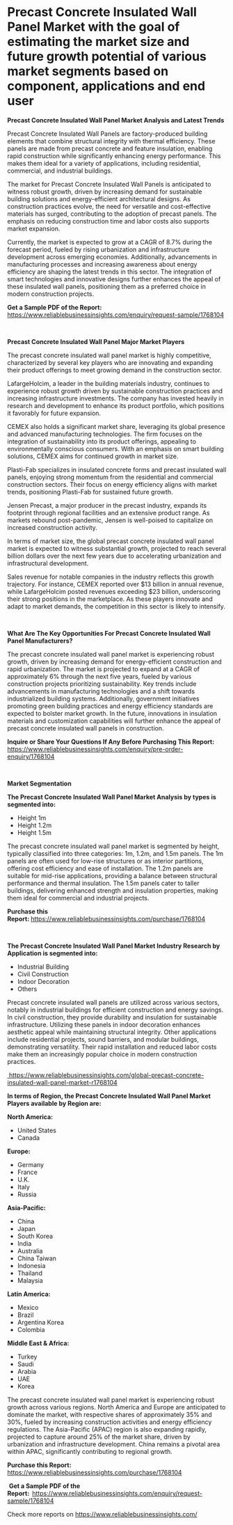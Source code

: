 <p><h1>Precast Concrete Insulated Wall Panel Market with the goal of estimating the market size and future growth potential of various market segments based on component, applications and end user</h1></p><p><strong>Precast Concrete Insulated Wall Panel Market Analysis and Latest Trends</strong></p>
<p><p>Precast Concrete Insulated Wall Panels are factory-produced building elements that combine structural integrity with thermal efficiency. These panels are made from precast concrete and feature insulation, enabling rapid construction while significantly enhancing energy performance. This makes them ideal for a variety of applications, including residential, commercial, and industrial buildings. </p><p>The market for Precast Concrete Insulated Wall Panels is anticipated to witness robust growth, driven by increasing demand for sustainable building solutions and energy-efficient architectural designs. As construction practices evolve, the need for versatile and cost-effective materials has surged, contributing to the adoption of precast panels. The emphasis on reducing construction time and labor costs also supports market expansion.</p><p>Currently, the market is expected to grow at a CAGR of 8.7% during the forecast period, fueled by rising urbanization and infrastructure development across emerging economies. Additionally, advancements in manufacturing processes and increasing awareness about energy efficiency are shaping the latest trends in this sector. The integration of smart technologies and innovative designs further enhances the appeal of these insulated wall panels, positioning them as a preferred choice in modern construction projects.</p></p>
<p><strong>Get a Sample PDF of the Report:&nbsp;</strong> <a href="https://www.reliablebusinessinsights.com/enquiry/request-sample/1768104?utm_campaign=3438&utm_medium=2&utm_source=Github&utm_content=ia&utm_term=03042025&utm_id=precast-concrete-insulated-wall-panel">https://www.reliablebusinessinsights.com/enquiry/request-sample/1768104</a></p>
<p>&nbsp;</p>
<p><strong>Precast Concrete Insulated Wall Panel Major Market Players</strong></p>
<p><p>The precast concrete insulated wall panel market is highly competitive, characterized by several key players who are innovating and expanding their product offerings to meet growing demand in the construction sector. </p><p>LafargeHolcim, a leader in the building materials industry, continues to experience robust growth driven by sustainable construction practices and increasing infrastructure investments. The company has invested heavily in research and development to enhance its product portfolio, which positions it favorably for future expansion.</p><p>CEMEX also holds a significant market share, leveraging its global presence and advanced manufacturing technologies. The firm focuses on the integration of sustainability into its product offerings, appealing to environmentally conscious consumers. With an emphasis on smart building solutions, CEMEX aims for continued growth in market size.</p><p>Plasti-Fab specializes in insulated concrete forms and precast insulated wall panels, enjoying strong momentum from the residential and commercial construction sectors. Their focus on energy efficiency aligns with market trends, positioning Plasti-Fab for sustained future growth.</p><p>Jensen Precast, a major producer in the precast industry, expands its footprint through regional facilities and an extensive product range. As markets rebound post-pandemic, Jensen is well-poised to capitalize on increased construction activity. </p><p>In terms of market size, the global precast concrete insulated wall panel market is expected to witness substantial growth, projected to reach several billion dollars over the next few years due to accelerating urbanization and infrastructural development.</p><p>Sales revenue for notable companies in the industry reflects this growth trajectory. For instance, CEMEX reported over $13 billion in annual revenue, while LafargeHolcim posted revenues exceeding $23 billion, underscoring their strong positions in the marketplace. As these players innovate and adapt to market demands, the competition in this sector is likely to intensify.</p></p>
<p>&nbsp;</p>
<p><strong>What Are The Key Opportunities For Precast Concrete Insulated Wall Panel Manufacturers?</strong></p>
<p><p>The precast concrete insulated wall panel market is experiencing robust growth, driven by increasing demand for energy-efficient construction and rapid urbanization. The market is projected to expand at a CAGR of approximately 6% through the next five years, fueled by various construction projects prioritizing sustainability. Key trends include advancements in manufacturing technologies and a shift towards industrialized building systems. Additionally, government initiatives promoting green building practices and energy efficiency standards are expected to bolster market growth. In the future, innovations in insulation materials and customization capabilities will further enhance the appeal of precast concrete insulated wall panels in construction.</p></p>
<p><strong>Inquire or Share Your Questions If Any Before Purchasing This Report:</strong> <a href="https://www.reliablebusinessinsights.com/enquiry/pre-order-enquiry/1768104?utm_campaign=3438&utm_medium=2&utm_source=Github&utm_content=ia&utm_term=03042025&utm_id=precast-concrete-insulated-wall-panel">https://www.reliablebusinessinsights.com/enquiry/pre-order-enquiry/1768104</a></p>
<p>&nbsp;</p>
<p><strong>Market Segmentation</strong></p>
<p><strong>The Precast Concrete Insulated Wall Panel Market Analysis by types is segmented into:</strong></p>
<p><ul><li>Height 1m</li><li>Height 1.2m</li><li>Height 1.5m</li></ul></p>
<p><p>The precast concrete insulated wall panel market is segmented by height, typically classified into three categories: 1m, 1.2m, and 1.5m panels. The 1m panels are often used for low-rise structures or as interior partitions, offering cost efficiency and ease of installation. The 1.2m panels are suitable for mid-rise applications, providing a balance between structural performance and thermal insulation. The 1.5m panels cater to taller buildings, delivering enhanced strength and insulation properties, making them ideal for commercial and industrial projects.</p></p>
<p><strong>Purchase this Report:&nbsp;</strong><a href="https://www.reliablebusinessinsights.com/purchase/1768104?utm_campaign=3438&utm_medium=2&utm_source=Github&utm_content=ia&utm_term=03042025&utm_id=precast-concrete-insulated-wall-panel">https://www.reliablebusinessinsights.com/purchase/1768104</a></p>
<p>&nbsp;</p>
<p><strong>The Precast Concrete Insulated Wall Panel Market Industry Research by Application is segmented into:</strong></p>
<p><ul><li>Industrial Building</li><li>Civil Construction</li><li>Indoor Decoration</li><li>Others</li></ul></p>
<p><p>Precast concrete insulated wall panels are utilized across various sectors, notably in industrial buildings for efficient construction and energy savings. In civil construction, they provide durability and insulation for sustainable infrastructure. Utilizing these panels in indoor decoration enhances aesthetic appeal while maintaining structural integrity. Other applications include residential projects, sound barriers, and modular buildings, demonstrating versatility. Their rapid installation and reduced labor costs make them an increasingly popular choice in modern construction practices.</p></p>
<p><a href="https://www.reliablebusinessinsights.com/global-precast-concrete-insulated-wall-panel-market-r1768104?utm_campaign=3438&utm_medium=2&utm_source=Github&utm_content=ia&utm_term=03042025&utm_id=precast-concrete-insulated-wall-panel">&nbsp;https://www.reliablebusinessinsights.com/global-precast-concrete-insulated-wall-panel-market-r1768104</a></p>
<p><strong>In terms of Region, the Precast Concrete Insulated Wall Panel Market Players available by Region are:</strong></p>
<p>
    <p> <strong> North America: </strong>
        <ul>
            <li>United States</li>
            <li>Canada</li>
        </ul>
        </p> 
    <p> <strong> Europe: </strong>
        <ul>
            <li>Germany</li>
            <li>France</li>
            <li>U.K.</li>
            <li>Italy</li>
            <li>Russia</li>
        </ul>
        </p> 
    <p> <strong> Asia-Pacific: </strong>
        <ul>
            <li>China</li>
            <li>Japan</li>
            <li>South Korea</li>
            <li>India</li>
            <li>Australia</li>
            <li>China Taiwan</li>
            <li>Indonesia</li>
            <li>Thailand</li>
            <li>Malaysia</li>
        </ul>
        </p> 
    <p> <strong> Latin America: </strong>
        <ul>
            <li>Mexico</li>
            <li>Brazil</li>
            <li>Argentina Korea</li>
            <li>Colombia</li>
        </ul>
        </p> 
    <p> <strong> Middle East & Africa: </strong>
        <ul>
            <li>Turkey</li>
            <li>Saudi</li>
            <li>Arabia</li>
            <li>UAE</li>
            <li>Korea</li>
        </ul>
    </p>
    </p>
<p><p>The precast concrete insulated wall panel market is experiencing robust growth across various regions. North America and Europe are anticipated to dominate the market, with respective shares of approximately 35% and 30%, fueled by increasing construction activities and energy efficiency regulations. The Asia-Pacific (APAC) region is also expanding rapidly, projected to capture around 25% of the market share, driven by urbanization and infrastructure development. China remains a pivotal area within APAC, significantly contributing to regional growth.</p></p>
<p><strong>Purchase this Report: </strong><a href="https://www.reliablebusinessinsights.com/purchase/1768104?utm_campaign=3438&utm_medium=2&utm_source=Github&utm_content=ia&utm_term=03042025&utm_id=precast-concrete-insulated-wall-panel">https://www.reliablebusinessinsights.com/purchase/1768104</a></p>
<p>&nbsp;<strong>Get a Sample PDF of the Report:&nbsp;&nbsp;</strong><a href="https://www.reliablebusinessinsights.com/enquiry/request-sample/1768104?utm_campaign=3438&utm_medium=2&utm_source=Github&utm_content=ia&utm_term=03042025&utm_id=precast-concrete-insulated-wall-panel">https://www.reliablebusinessinsights.com/enquiry/request-sample/1768104</a></p>
<p><strong></strong></p>
<p>Check more reports on <a href="https://www.reliablebusinessinsights.com/?utm_campaign=3438&utm_medium=2&utm_source=Github&utm_content=ia&utm_term=03042025&utm_id=precast-concrete-insulated-wall-panel">https://www.reliablebusinessinsights.com/</a></p>